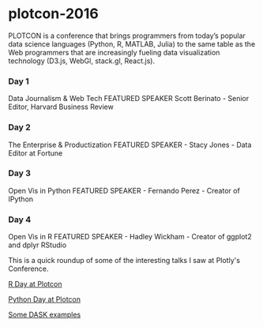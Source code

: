 # plotcon-2016

PLOTCON is a conference that brings programmers from today’s popular data science languages (Python, R, MATLAB, Julia) to the same table as the Web programmers that are increasingly fueling data visualization technology (D3.js, WebGl, stack.gl, React.js).

### Day 1
Data Journalism & Web Tech
FEATURED SPEAKER Scott Berinato - Senior Editor, Harvard Business Review

### Day 2
The Enterprise & Productization
FEATURED SPEAKER - Stacy Jones - Data Editor at Fortune

### Day 3
Open Vis in Python
FEATURED SPEAKER - Fernando Perez - Creator of IPython

### Day 4
Open Vis in R
FEATURED SPEAKER - Hadley Wickham - Creator of ggplot2 and dplyr RStudio


This is a quick roundup of some of the interesting talks I saw at Plotly's Conference.

[R Day at Plotcon](https://github.com/docbronovan/plotcon-2016/blob/master/Plotly%20Conf%20R.ipynb)

[Python Day at Plotcon](https://github.com/docbronovan/https://github.com/docbronovan/plotcon-2016/blob/master/Plotly%20Conf%20python.ipynb)

[Some DASK examples](https://github.com/docbronovan/plotcon-2016/blob/master/Dask%20examples.ipynb)